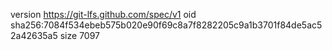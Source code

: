 version https://git-lfs.github.com/spec/v1
oid sha256:7084f534ebeb575b020e90f69c8a7f8282205c9a1b3701f84de5ac52a42635a5
size 7097
